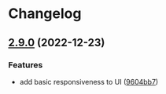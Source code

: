# Changelog


## [2.9.0](https://github.com/filiphric/cypress-plugin-api/compare/v2.8.0...v2.9.0) (2022-12-23)


### Features

* add basic responsiveness to UI ([9604bb7](https://github.com/filiphric/cypress-plugin-api/commits/9604bb78493a4b4a2a4bb4b3e2030f91b09ff48d))
